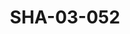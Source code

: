---
pid: SHA-03-052
title: SHA-03-052
language: ar
collection: شرحبيل احمد
original_label: 
rights: شرحبيل احمد
location_of_original: شرحبيل احمد
photographer_or_studio: 
scanned_from: photograph 10.1 by 15.1
_date: 1980s
location: الامارات
description: يعزف شرحبيل احمد في حفلة لمنظمة أنقذوا الأطفال
additional_notes: 
permission_display: 'yes'
on_server: 'no'
on_website: 'no'
permalink: /photopages/ar/SHA-03-052.html
layout: photo-page
---